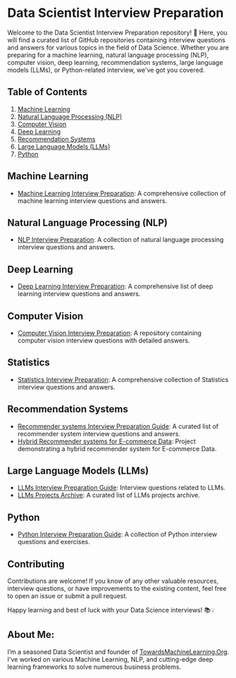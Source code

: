 # Data Scientist Interview Preparation

Welcome to the Data Scientist Interview Preparation repository! 🚀 Here, you will find a curated list of GitHub repositories containing interview questions and answers for various topics in the field of Data Science. Whether you are preparing for a machine learning, natural language processing (NLP), computer vision, deep learning, recommendation systems, large language models (LLMs), or Python-related interview, we've got you covered.

## Table of Contents

1. [Machine Learning](#machine-learning)
2. [Natural Language Processing (NLP)](#natural-language-processing-nlp)
3. [Computer Vision](#computer-vision)
4. [Deep Learning](#deep-learning)
5. [Recommendation Systems](#recommendation-systems)
6. [Large Language Models (LLMs)](#large-language-models-llms)
7. [Python](#python)

## Machine Learning

- [Machine Learning Interview Preparation](https://github.com/Praveen76/Machine-Learning-Interview-preparation): A comprehensive collection of machine learning interview questions and answers.

## Natural Language Processing (NLP)

- [NLP Interview Preparation](https://github.com/Praveen76/NLP-Interview-preparation): A collection of natural language processing interview questions and answers.

## Deep Learning

- [Deep Learning Interview Preparation](https://github.com/Praveen76/Deep-Learning-Interview-Preparation): A comprehensive list of deep learning interview questions and answers.

## Computer Vision

- [Computer Vision Interview Preparation](https://github.com/Praveen76/Computer-Vision-Interview-Preparation): A repository containing computer vision interview questions with detailed answers.

## Statistics

- [Statistics Interview Preparation](https://github.com/Praveen76/Statistics-Interview-Preparation-Guide): A comprehensive collection of Statistics interview questions and answers.

## Recommendation Systems

- [Recommender systems Interview Preparation Guide](https://github.com/Praveen76/Recommendation-System-Interview-Prep-Guide.git): A curated list of recommender system interview questions and answers.
- [Hybrid Recommender systems for E-commerce Data](https://github.com/Praveen76/Hybrid-Recommender-System-on-E-commerce-Data): Project demonstrating a hybrid recommender system for E-commerce Data.

## Large Language Models (LLMs)

- [LLMs Interview Preparation Guide](https://github.com/Praveen76/LLMs-Interview-Prep-Guide.git): Interview questions related to LLMs.
- [LLMs Projects Archive](https://github.com/Praveen76/LLM-Projects-Archive): A curated list of LLMs projects archive.

## Python

- [Python Interview Preparation Guide](https://github.com/Praveen76/Python-coding-Interview-preparation): A collection of Python interview questions and exercises.

## Contributing

Contributions are welcome! If you know of any other valuable resources, interview questions, or have improvements to the existing content, feel free to open an issue or submit a pull request.

Happy learning and best of luck with your Data Science interviews! 📚💡

## **About Me**:
I’m a seasoned Data Scientist and founder of [TowardsMachineLearning.Org](https://towardsmachinelearning.org/). I've worked on various Machine Learning, NLP, and cutting-edge deep learning frameworks to solve numerous business problems.
